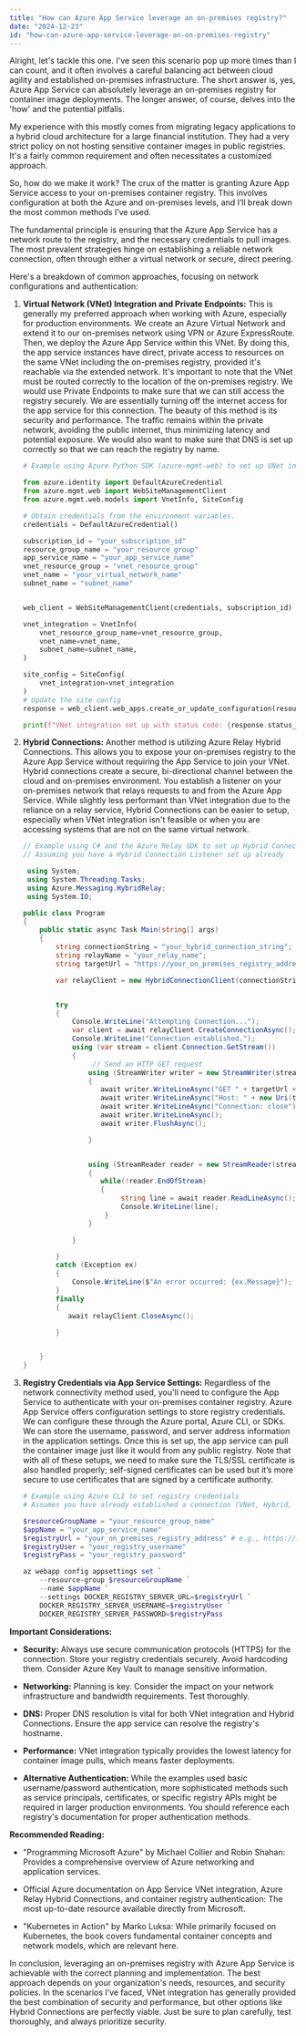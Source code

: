 ```yaml
---
title: "How can Azure App Service leverage an on-premises registry?"
date: "2024-12-23"
id: "how-can-azure-app-service-leverage-an-on-premises-registry"
---
```


Alright, let's tackle this one. I've seen this scenario pop up more times than I can count, and it often involves a careful balancing act between cloud agility and established on-premises infrastructure. The short answer is, yes, Azure App Service can absolutely leverage an on-premises registry for container image deployments. The longer answer, of course, delves into the 'how' and the potential pitfalls.

My experience with this mostly comes from migrating legacy applications to a hybrid cloud architecture for a large financial institution. They had a very strict policy on not hosting sensitive container images in public registries. It's a fairly common requirement and often necessitates a customized approach.

So, how do we make it work? The crux of the matter is granting Azure App Service access to your on-premises container registry. This involves configuration at both the Azure and on-premises levels, and I’ll break down the most common methods I’ve used.

The fundamental principle is ensuring that the Azure App Service has a network route to the registry, and the necessary credentials to pull images. The most prevalent strategies hinge on establishing a reliable network connection, often through either a virtual network or secure, direct peering.

Here's a breakdown of common approaches, focusing on network configurations and authentication:

1.  **Virtual Network (VNet) Integration and Private Endpoints:** This is generally my preferred approach when working with Azure, especially for production environments. We create an Azure Virtual Network and extend it to our on-premises network using VPN or Azure ExpressRoute. Then, we deploy the Azure App Service within this VNet. By doing this, the app service instances have direct, private access to resources on the same VNet including the on-premises registry, provided it's reachable via the extended network. It's important to note that the VNet must be routed correctly to the location of the on-premises registry. We would use Private Endpoints to make sure that we can still access the registry securely. We are essentially turning off the internet access for the app service for this connection. The beauty of this method is its security and performance. The traffic remains within the private network, avoiding the public internet, thus minimizing latency and potential exposure. We would also want to make sure that DNS is set up correctly so that we can reach the registry by name.

    ```python
    # Example using Azure Python SDK (azure-mgmt-web) to set up VNet integration for an App Service.

    from azure.identity import DefaultAzureCredential
    from azure.mgmt.web import WebSiteManagementClient
    from azure.mgmt.web.models import VnetInfo, SiteConfig

    # Obtain credentials from the environment variables.
    credentials = DefaultAzureCredential()

    subscription_id = "your_subscription_id"
    resource_group_name = "your_resource_group"
    app_service_name = "your_app_service_name"
    vnet_resource_group = "vnet_resource_group"
    vnet_name = "your_virtual_network_name"
    subnet_name = "subnet_name"


    web_client = WebSiteManagementClient(credentials, subscription_id)

    vnet_integration = VnetInfo(
        vnet_resource_group_name=vnet_resource_group,
        vnet_name=vnet_name,
        subnet_name=subnet_name,
    )

    site_config = SiteConfig(
        vnet_integration=vnet_integration
    )
    # Update the site config
    response = web_client.web_apps.create_or_update_configuration(resource_group_name, app_service_name, "web", site_config )

    print(f"VNet integration set up with status code: {response.status_code}")
    ```

2.  **Hybrid Connections:** Another method is utilizing Azure Relay Hybrid Connections. This allows you to expose your on-premises registry to the Azure App Service without requiring the App Service to join your VNet. Hybrid connections create a secure, bi-directional channel between the cloud and on-premises environment. You establish a listener on your on-premises network that relays requests to and from the Azure App Service. While slightly less performant than VNet integration due to the reliance on a relay service, Hybrid Connections can be easier to setup, especially when VNet integration isn't feasible or when you are accessing systems that are not on the same virtual network.

    ```csharp
    // Example using C# and the Azure Relay SDK to set up Hybrid Connection access from the App Service
    // Assuming you have a Hybrid Connection Listener set up already

     using System;
     using System.Threading.Tasks;
     using Azure.Messaging.HybridRelay;
     using System.IO;

    public class Program
    {
        public static async Task Main(string[] args)
        {
            string connectionString = "your_hybrid_connection_string";
            string relayName = "your_relay_name";
            string targetUrl = "https://your_on_premises_registry_address/v2/"; // Example registry url

            var relayClient = new HybridConnectionClient(connectionString, relayName);


            try
            {
                Console.WriteLine("Attempting Connection...");
                var client = await relayClient.CreateConnectionAsync();
                Console.WriteLine("Connection established.");
                using (var stream = client.Connection.GetStream())
                {
                     // Send an HTTP GET request
                    using (StreamWriter writer = new StreamWriter(stream))
                    {
                       await writer.WriteLineAsync("GET " + targetUrl + " HTTP/1.1");
                       await writer.WriteLineAsync("Host: " + new Uri(targetUrl).Authority);
                       await writer.WriteLineAsync("Connection: close"); // Request to close connection after request
                       await writer.WriteLineAsync();
                       await writer.FlushAsync();

                    }


                    using (StreamReader reader = new StreamReader(stream))
                    {
                       while(!reader.EndOfStream)
                       {
                            string line = await reader.ReadLineAsync();
                            Console.WriteLine(line);
                        }
                    }

                }

            }
            catch (Exception ex)
            {
                Console.WriteLine($"An error occurred: {ex.Message}");
            }
            finally
            {
               await relayClient.CloseAsync();

            }


        }
    }
    ```

3.  **Registry Credentials via App Service Settings:** Regardless of the network connectivity method used, you'll need to configure the App Service to authenticate with your on-premises container registry. Azure App Service offers configuration settings to store registry credentials. We can configure these through the Azure portal, Azure CLI, or SDKs. We can store the username, password, and server address information in the application settings. Once this is set up, the app service can pull the container image just like it would from any public registry. Note that with all of these setups, we need to make sure the TLS/SSL certificate is also handled properly; self-signed certificates can be used but it’s more secure to use certificates that are signed by a certificate authority.

    ```powershell
    # Example using Azure CLI to set registry credentials
    # Assumes you have already established a connection (VNet, Hybrid, etc.)

    $resourceGroupName = "your_resource_group_name"
    $appName = "your_app_service_name"
    $registryUrl = "your_on_premises_registry_address" # e.g., https://my-registry.local:5000
    $registryUser = "your_registry_username"
    $registryPass = "your_registry_password"

    az webapp config appsettings set `
        --resource-group $resourceGroupName `
        --name $appName `
        --settings DOCKER_REGISTRY_SERVER_URL=$registryUrl `
        DOCKER_REGISTRY_SERVER_USERNAME=$registryUser `
        DOCKER_REGISTRY_SERVER_PASSWORD=$registryPass
    ```

**Important Considerations:**

*   **Security:** Always use secure communication protocols (HTTPS) for the connection. Store your registry credentials securely. Avoid hardcoding them. Consider Azure Key Vault to manage sensitive information.

*   **Networking:** Planning is key. Consider the impact on your network infrastructure and bandwidth requirements. Test thoroughly.

*   **DNS:** Proper DNS resolution is vital for both VNet integration and Hybrid Connections. Ensure the app service can resolve the registry's hostname.

*   **Performance:** VNet integration typically provides the lowest latency for container image pulls, which means faster deployments.

*   **Alternative Authentication:** While the examples used basic username/password authentication, more sophisticated methods such as service principals, certificates, or specific registry APIs might be required in larger production environments. You should reference each registry's documentation for proper authentication methods.

**Recommended Reading:**

*   "Programming Microsoft Azure" by Michael Collier and Robin Shahan: Provides a comprehensive overview of Azure networking and application services.

*   Official Azure documentation on App Service VNet integration, Azure Relay Hybrid Connections, and container registry authentication: The most up-to-date resource available directly from Microsoft.

*   "Kubernetes in Action" by Marko Luksa: While primarily focused on Kubernetes, the book covers fundamental container concepts and network models, which are relevant here.

In conclusion, leveraging an on-premises registry with Azure App Service is achievable with the correct planning and implementation. The best approach depends on your organization's needs, resources, and security policies. In the scenarios I’ve faced, VNet integration has generally provided the best combination of security and performance, but other options like Hybrid Connections are perfectly viable. Just be sure to plan carefully, test thoroughly, and always prioritize security.
